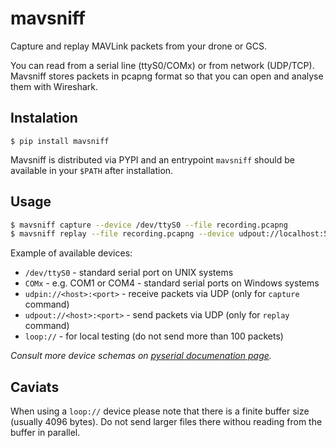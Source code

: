 # mavsniff

Capture and replay MAVLink packets from your drone or GCS. 

You can read from a serial line (ttyS0/COMx) or from network (UDP/TCP). Mavsniff stores packets in pcapng format
so that you can open and analyse them with Wireshark.

## Instalation

```$ pip install mavsniff```

Mavsniff is distributed via PYPI and an entrypoint `mavsniff` should be available in your `$PATH` after installation.

## Usage

```bash
$ mavsniff capture --device /dev/ttyS0 --file recording.pcapng
$ mavsniff replay --file recording.pcapng --device udpout://localhost:5467 
```

Example of available devices:
 * `/dev/ttyS0` - standard serial port on UNIX systems
 * `COMx` - e.g. COM1 or COM4 - standard serial ports on Windows systems
 * `udpin://<host>:<port>` - receive packets via UDP (only for `capture` command)
 * `udpout://<host>:<port>` - send packets via UDP (only for `replay` command)
 * `loop://` - for local testing (do not send more than 100 packets)

_Consult more device schemas on [pyserial documenation page](https://pyserial.readthedocs.io/en/latest/url_handlers.html)._


## Caviats

When using a `loop://` device please note that there is a finite buffer size (usually 4096 bytes). Do not
send larger files there withou reading from the buffer in parallel.